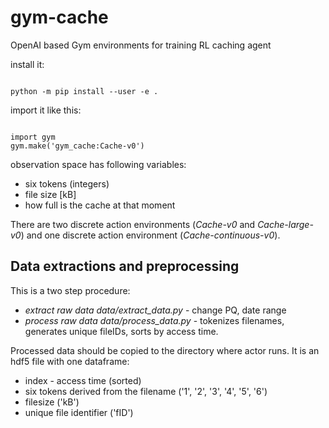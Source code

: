 # gym-cache
OpenAI based Gym environments for training RL caching agent

install it:

<code>
python -m pip install --user -e .
</code>

import it like this:

<code>
import gym
gym.make('gym_cache:Cache-v0')
</code>


observation space has following variables:
* six tokens (integers)
* file size \[kB\]
* how full is the cache at that moment

There are two discrete action environments (*Cache-v0* and *Cache-large-v0*) and one discrete action environment (*Cache-continuous-v0*).



## Data extractions and preprocessing
This is a two step procedure:
* *extract raw data* _data/extract_data.py_ - change PQ, date range
* *process raw data* _data/process_data.py_ - tokenizes filenames, generates unique fileIDs, sorts by access time.

Processed data should be copied to the directory where actor runs.
It is an hdf5 file with one dataframe:
* index - access time (sorted)
* six tokens derived from the filename ('1', '2', '3', '4', '5', '6')
* filesize ('kB')
* unique file identifier ('fID')

